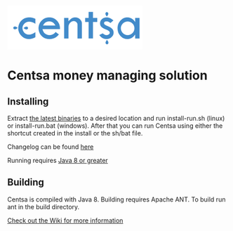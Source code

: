 ![Centsa](build/release/layout/default/logo.png)
# Centsa money managing solution
## Installing
Extract [the latest binaries](https://github.com/nohorjo/Centsa/releases) to a desired location and run install-run.sh (linux) or install-run.bat (windows). After that you can run Centsa using either the shortcut created in the install or the sh/bat file.

Changelog can be found [here](https://github.com/nohorjo/Centsa/wiki/Changelog)

Running requires [Java 8 or greater](http://www.oracle.com/technetwork/java/javase/downloads/index.html)
## Building
Centsa is compiled with Java 8. Building requires Apache ANT.
To build run ant in the build directory.

[Check out the Wiki for more information](https://github.com/nohorjo/Centsa/wiki)
